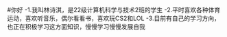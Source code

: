 #你好
-1.我叫林诗淇，是22级计算机科学与技术2班的学生
-2.平时喜欢各种体育运动，喜欢听音乐，偶尔看看书，喜欢玩CS2和LOL
-3.目前有自己的学习方向，也正在积极学习这方面知识，慢慢学习慢慢发展自我
